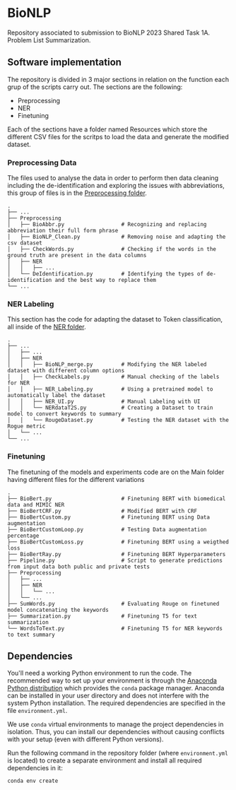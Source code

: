 # BioNLP

Repository associated to submission to BioNLP 2023 Shared Task 1A. Problem List Summarization.


## Software implementation

The repository is divided in 3 major sections in relation on the function each grup of the scripts carry out. The sections are the following:
  * Preprocessing
  * NER
  * Finetuning

Each of the sections have a folder named Resources which store the different CSV files for the scritps to load the data and generate the modified dataset.

### Preprocessing Data
The files used to analyse the data in order to perform then data cleaning including the de-identification and exploring the issues with abbreviations, this group of files is in the [Preprocessing folder](./Preprocessing/).

    .
    ├── ...
    ├── Preprocessing
    │   ├── BioAbbr.py                  # Recognizing and replacing abbreviation their full form phrase
    │   ├── BioNLP_Clean.py             # Removing noise and adapting the csv dataset
    │   ├── CheckWords.py               # Checking if the words in the ground truth are present in the data columns 
    │   ├── NER
    │   │   ├── ...
    │   └── DeIdentification.py         # Identifying the types of de-identification and the best way to replace them
    └── ...


### NER Labeling
This section has the code for adapting the dataset to Token classification, all inside of the [NER folder](./Preprocessing/NER/).

    .
    ├── ...
    │   ├── ...
    │   ├── NER
    │   │   ├── BioNLP_merge.py         # Modifying the NER labeled dataset with different column options
    │   │   ├── CheckLabels.py          # Manual checking of the labels for NER
    │   │   ├── NER_Labeling.py         # Using a pretrained model to automatically label the dataset
    │   │   ├── NER_UI.py               # Manual Labeling with UI
    │   │   └── NERdataT2S.py           # Creating a Dataset to train model to convert keywords to summary
    │   │   └── RougeDataset.py         # Testing the NER dataset with the Rogue metric
    │   └── ...
    └── ...


### Finetuning
The finetuning of the models and experiments code are on the Main folder having different files for the different variations

    .
    ├── BioBert.py                      # Finetuning BERT with biomedical data and MIMIC NER
    ├── BioBertCRF.py                   # Modified BERT with CRF
    ├── BioBertCustom.py                # Finetuning BERT using Data augmentation
    ├── BioBertCustomLoop.py            # Testing Data augmentation percentage
    ├── BioBertCustomLoss.py            # Finetuning BERT using a weigthed loss
    ├── BioBertRay.py                   # Finetuning BERT Hyperparameters
    ├── Pipeline.py                     # Script to generate predictions from input data both public and private tests
    ├── Preprocessing
    │   ├── ...
    │   ├── NER
    │   │   └── ...
    │   └── ...
    ├── SumWords.py                     # Evaluating Rouge on finetuned model concatenating the keywords
    ├── Summarization.py                # Finetuning T5 for text summarization
    └── WordsToText.py                  # Finetuning T5 for NER keywords to text summary


## Dependencies

You'll need a working Python environment to run the code.
The recommended way to set up your environment is through the
[Anaconda Python distribution](https://www.anaconda.com/download/) which
provides the `conda` package manager.
Anaconda can be installed in your user directory and does not interfere with
the system Python installation.
The required dependencies are specified in the file `environment.yml`.

We use `conda` virtual environments to manage the project dependencies in
isolation.
Thus, you can install our dependencies without causing conflicts with your
setup (even with different Python versions).

Run the following command in the repository folder (where `environment.yml`
is located) to create a separate environment and install all required
dependencies in it:

    conda env create
